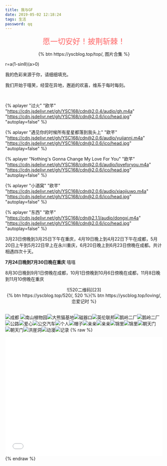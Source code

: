 ```yaml
---
title: 我与GF
date: 2019-05-02 12:18:24
tags: 生活
password: qq
---
```

<p align="center"><font color="#ff6666"  size="+2">愿一切安好！披荆斩棘！</font></p>
<!--more-->

<center>{% btn https://yscblog.top/top/, 图片合集 %}</center>

r=a(1-sinθ)(a>0)

我的色彩来源于你，请细细填充。

我们开始于嘻笑，经营在异地，邂逅的欢喜，维系于每时每刻。

<br>

{% aplayer "过火" "欧芊" "https://cdn.jsdelivr.net/gh/YSC168/cdn@2.0.4/audio/gh.m4a"  "https://cdn.jsdelivr.net/gh/YSC168/cdn@2.0.6/ico/head.jpg" "autoplay=false" %}

{% aplayer "遇见你的时候所有星星都落到我头上" "欧芊" "https://cdn.jsdelivr.net/gh/YSC168/cdn@2.0.6/audio/yujianni.m4a"  "https://cdn.jsdelivr.net/gh/YSC168/cdn@2.0.6/ico/head.jpg" "autoplay=false" %}

{% aplayer "Nothing's Gonna Change My Love For You" "欧芊" "https://cdn.jsdelivr.net/gh/YSC168/cdn@2.0.6/audio/loveforyou.m4a"  "https://cdn.jsdelivr.net/gh/YSC168/cdn@2.0.6/ico/head.jpg" "autoplay=false" %}

{% aplayer "小酒窝" "欧芊" "https://cdn.jsdelivr.net/gh/YSC168/cdn@2.0.6/audio/xiaojiuwo.m4a"  "https://cdn.jsdelivr.net/gh/YSC168/cdn@2.0.6/ico/head.jpg" "autoplay=false" %}

{% aplayer "东西" "欧芊" "https://cdn.jsdelivr.net/gh/YSC168/cdn@2.1.1/audio/dongxi.m4a"  "https://cdn.jsdelivr.net/gh/YSC168/cdn@2.0.6/ico/head.jpg" "autoplay=false" %}


3月23日傍晚到3月25日下午在重庆，4月19日晚上到4月22日下午在成都，5月20日上午到5月22日早上在永川重庆，6月20日晚上到6月23日傍晚在成都。共计相遇四次十天。

**7月24日晚到7月30日晚在重庆** 嘻嘻

8月30日晚到9月1日傍晚在成都，10月1日傍晚到10月6日傍晚在成都，11月8日晚到11月10傍晚在重庆

<center>![520二维码][23]</center>

<center>{% btn https://yscblog.top/520/, 520 %}{% btn https://yscblog.top/loving/, 恋爱记时 %}</center>

<br>

![成都][1] ![南山植物园][2]![大熊猫基地][3]![磁器口][4]![英伦联邦][6]![鹅岭二厂][9]![鹅岭二厂][10]![公路][11]![爱心][12]![公交汽车][13]![个人][14]![帽子][15]![亲亲][16]![亲亲][17]![锦里][18]![锦里][19]![朝天门][20]![朝天门][21]![洪崖洞][22]![动漫][5]![记录][8]
{% raw %}
<div style="position: relative; width: 100%; height: 0; padding-bottom: 75%;"><iframe src="//player.bilibili.com/player.html?aid=17148321&cid=28016249&page=1" scrolling="no" border="0" frameborder="no" framespacing="0" allowfullscreen="true" style="position: absolute; width: 100%; height: 100%; left: 0; top: 0;"></iframe></div>
{% endraw %}



[1]: https://cdn.jsdelivr.net/gh/YSC168/cdn@4.0/images/pic1.jpg
[2]: https://cdn.jsdelivr.net/gh/YSC168/cdn@4.0/images/pic2.jpg
[3]: https://cdn.jsdelivr.net/gh/YSC168/cdn@4.0/images/pic3.jpg
[4]: https://cdn.jsdelivr.net/gh/YSC168/cdn@4.0/images/pic4.jpg
[5]: https://cdn.jsdelivr.net/gh/YSC168/cdn@4.0/images/pic5.jpg
[6]: https://cdn.jsdelivr.net/gh/YSC168/cdn@4.0/images/pic6.jpg

[8]: https://cdn.jsdelivr.net/gh/YSC168/cdn@5.0/images/pic7.jpg
[9]: https://cdn.jsdelivr.net/gh/YSC168/cdn@2.0.1/images/pic8.jpg
[10]: https://cdn.jsdelivr.net/gh/YSC168/cdn@2.0.2/pic9.jpg
[11]: https://cdn.jsdelivr.net/gh/YSC168/cdn@2.0.2/pic10.jpg
[12]: https://cdn.jsdelivr.net/gh/YSC168/cdn@2.0.2/pic11.jpg
[13]: https://cdn.jsdelivr.net/gh/YSC168/cdn@2.0.2/pic12.jpg
[14]: https://cdn.jsdelivr.net/gh/YSC168/cdn@2.0.2/pic13.jpg
[15]: https://cdn.jsdelivr.net/gh/YSC168/cdn@2.0.2/pic14.jpg
[16]: https://cdn.jsdelivr.net/gh/YSC168/cdn@2.0.2/images/pic9.jpg
[17]: https://cdn.jsdelivr.net/gh/YSC168/cdn@2.0.2/images/pic10.jpg
[18]: https://cdn.jsdelivr.net/gh/YSC168/cdn@2.0.5/images/pic11.jpg
[19]: https://cdn.jsdelivr.net/gh/YSC168/cdn@2.0.5/images/pic12.jpg
[20]: https://cdn.jsdelivr.net/gh/YSC168/cdn@2.0.5/images/pic13.jpg
[21]: https://cdn.jsdelivr.net/gh/YSC168/cdn@2.0.5/images/pic14.jpg
[22]: https://cdn.jsdelivr.net/gh/YSC168/cdn@2.0.5/images/pic15.jpg
[23]: https://cdn.jsdelivr.net/gh/YSC168/cdn@2.0.5/ico/520.png